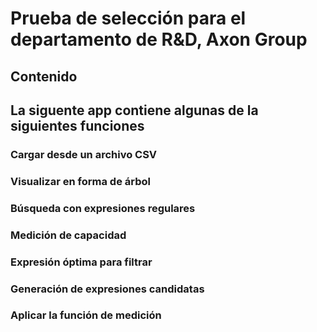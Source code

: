 # Prueba de selección para el departamento de R&D, Axon Group

## Contenido

## La siguente app contiene algunas de la siguientes funciones 

  ### Cargar desde un archivo CSV
  ### Visualizar en forma de árbol
  ### Búsqueda con expresiones regulares
  ### Medición de capacidad
  ### Expresión óptima para filtrar
  ### Generación de expresiones candidatas
  ### Aplicar la función de medición
